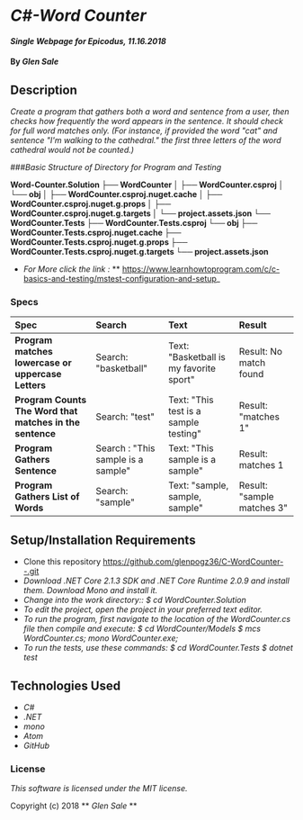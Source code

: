 # _C#-Word Counter_

#### _Single Webpage for Epicodus, 11.16.2018_

#### By _**Glen Sale**_

## Description

_Create a program that gathers both a word and sentence from a user, then checks how frequently the word appears in the sentence. It should check for full word matches only. (For instance, if provided the word "cat" and sentence "I'm walking to the cathedral." the first three letters of the word cathedral would not be counted.)_


###_Basic Structure of Directory for Program and Testing_

__Word-Counter.Solution
├── WordCounter
│   ├── WordCounter.csproj
│   └── obj
│       ├── WordCounter.csproj.nuget.cache
│       ├── WordCounter.csproj.nuget.g.props
│       ├── WordCounter.csproj.nuget.g.targets
│       └── project.assets.json
└── WordCounter.Tests
    ├── WordCounter.Tests.csproj
    └── obj
        ├── WordCounter.Tests.csproj.nuget.cache
        ├── WordCounter.Tests.csproj.nuget.g.props
        ├── WordCounter.Tests.csproj.nuget.g.targets
        └── project.assets.json__

* _For More click the link :_ ** https://www.learnhowtoprogram.com/c/c-basics-and-testing/mstest-configuration-and-setup_        
### Specs
| Spec | Search | Text | Result |
| :-------------     | :------------- | :------------- | :------------- |
| **Program matches lowercase or uppercase Letters** | Search: "basketball" | Text: "Basketball is my favorite sport" |  Result: No match found |
| **Program Counts The Word that matches in the sentence** | Search: "test" | Text: "This test is a sample testing" |  Result: "matches 1" |
| **Program Gathers Sentence** | Search : "This sample is a sample" | Text: "This sample is a sample"|  Result: matches 1 |
| **Program Gathers List of Words** | Search: "sample" | Text: "sample, sample, sample"|  Result: "sample matches 3" |


## Setup/Installation Requirements
* Clone this repository https://github.com/glenpogz36/C-WordCounter--.git
* _Download .NET Core 2.1.3 SDK and .NET Core Runtime 2.0.9 and install them. Download Mono and install it._
* _Change into the work directory:: $ cd WordCounter.Solution_
* _To edit the project, open the project in your preferred text editor._
* _To run the program, first navigate to the location of the WordCounter.cs file then compile and execute: $ cd WordCounter/Models $ mcs WordCounter.cs; mono WordCounter.exe;_
* _To run the tests, use these commands: $ cd WordCounter.Tests $ dotnet test_

## Technologies Used

* _C#_
* _.NET_
* _mono_
* _Atom_
* _GitHub_


### License

*This software is licensed under the MIT license.*

Copyright (c) 2018 ** _Glen Sale_ **
